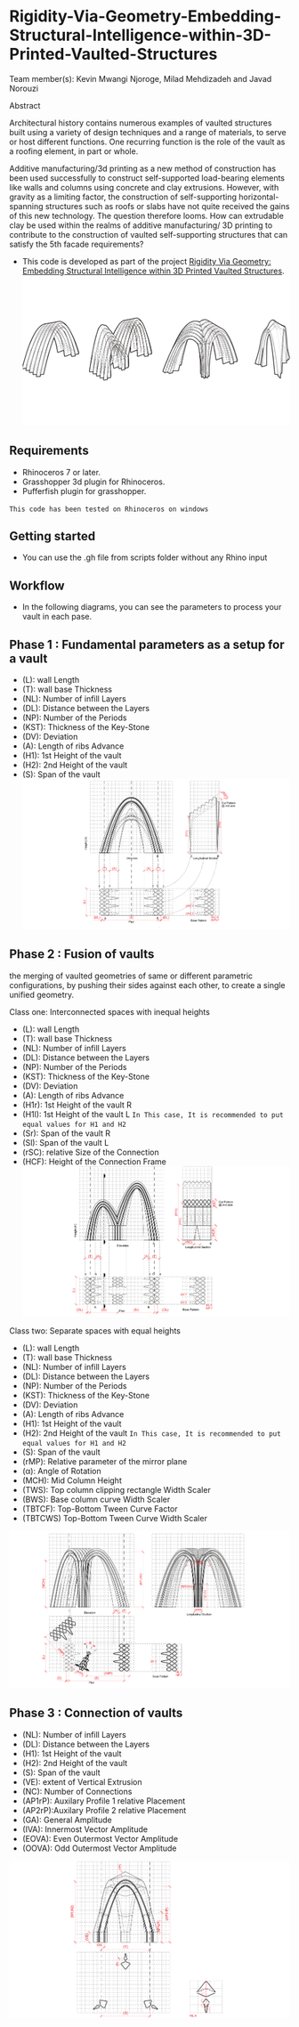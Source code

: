 # Rigidity-Via-Geometry-Embedding-Structural-Intelligence-within-3D-Printed-Vaulted-Structures
Team member(s): Kevin Mwangi Njoroge, Milad Mehdizadeh and Javad Norouzi

Abstract

Architectural history contains numerous examples of vaulted  structures built using a variety of design techniques and a range of materials, to serve or host different functions. One recurring function is the role of the vault as a roofing element, in part or whole.

Additive manufacturing/3d printing as a new method of construction has been used successfully to construct self-supported load-bearing elements like walls and columns using concrete and clay extrusions. However, with gravity as a limiting factor, the construction of self-supporting horizontal-spanning structures such as roofs or slabs have not quite received the gains of this new technology. The question therefore looms. How can extrudable clay be used within the realms of additive manufacturing/ 3D printing to contribute to the construction of vaulted self-supporting structures that can satisfy the 5th facade requirements?

- This code is developed as part of the project [Rigidity Via Geometry: Embedding Structural Intelligence within 3D Printed Vaulted Structures](https://blog.iaac.net/rigidity-via-geometry-embedding-structural-intelligence-within-3d-printed-vaulted-structures/).
![3_phases](docs/3_phases.png)

## Requirements
* Rhinoceros 7 or later.
* Grasshopper 3d plugin for Rhinoceros.
* Pufferfish plugin for grasshopper.

`This code has been tested on Rhinoceros on windows`

## Getting started
- You can use the .gh file from scripts folder without any Rhino input

## Workflow
- In the following diagrams, you can see the parameters to process your vault in each pase.
## Phase 1 : Fundamental parameters as a setup for a vault
- (L): wall Length
- (T): wall base Thickness
- (NL): Number of infill Layers
- (DL): Distance between the Layers
- (NP): Number of the Periods
- (KST): Thickness of the Key-Stone
- (DV): Deviation
- (A): Length of ribs Advance 
- (H1): 1st Height of the vault
- (H2): 2nd Height of the vault
- (S): Span of the vault
![1st phase Vaults](docs/1st_phase_Vaults.png)
## Phase 2 : Fusion of vaults

the merging of vaulted geometries of same or different parametric configurations, by pushing their sides against each other, to create a single unified geometry.

Class one: Interconnected spaces with inequal heights

- (L): wall Length
- (T): wall base Thickness
- (NL): Number of infill Layers
- (DL): Distance between the Layers
- (NP): Number of the Periods
- (KST): Thickness of the Key-Stone
- (DV): Deviation
- (A): Length of ribs Advance 
- (H1r): 1st Height of the vault R
- (H1l): 1st Height of the vault L
`In This case, It is recommended to put equal values for H1 and H2`
- (Sr): Span of the vault R
- (Sl): Span of the vault L
- (rSC): relative Size of the Connection
- (HCF): Height of the Connection Frame
![2nd phase Vaults](docs/2nd_phase_Vaults.png)

Class two: Separate spaces with equal heights
- (L): wall Length
- (T): wall base Thickness
- (NL): Number of infill Layers
- (DL): Distance between the Layers
- (NP): Number of the Periods
- (KST): Thickness of the Key-Stone
- (DV): Deviation
- (A): Length of ribs Advance 
- (H1): 1st Height of the vault
- (H2): 2nd Height of the vault
`In This case, It is recommended to put equal values for H1 and H2`
- (S): Span of the vault
- (rMP): Relative parameter of the mirror plane
- (α): Angle of Rotation
- (MCH): Mid Column Height
- (TWS): Top column clipping rectangle Width Scaler
- (BWS): Base column curve Width Scaler
- (TBTCF): Top-Bottom Tween Curve Factor
- (TBTCWS) Top-Bottom Tween Curve Width Scaler

![2nd phase Vaults without connection corridor](docs/2nd_phase_Vaults_without_connection_corridor.png)

## Phase 3 : Connection of vaults

- (NL): Number of infill Layers
- (DL): Distance between the Layers
- (H1): 1st Height of the vault
- (H2): 2nd Height of the vault
- (S): Span of the vault
- (VE): extent of Vertical Extrusion
- (NC): Number of Connections
- (AP1rP): Auxilary Profile 1 relative Placement 
- (AP2rP):Auxilary Profile 2 relative Placement
- (GA): General Amplitude
- (IVA): Innermost Vector Amplitude
- (EOVA): Even Outermost Vector Amplitude
- (OOVA): Odd Outermost Vector Amplitude

![3rd Phaze Even NL-1.png](docs/3rd_Phaze_Even_NL-1.png)
